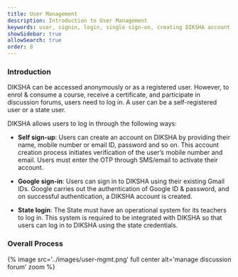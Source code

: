 ```yaml
---
title: User Management
description: Introduction to User Management
keywords: user, signin, login, single sign-on, creating DIKSHA account
showSidebar: true
allowSearch: true
order: 8
---
```


### Introduction  

DIKSHA can be accessed anonymously or as a registered user. However, to enrol & consume a course,  receive a certificate, and participate in discussion forums, users need to log in. A user can be a self-registered user or a state user.


DIKSHA allows users to log in through the following ways:

- **Self sign-up**: Users can create an account on DIKSHA by providing their name, mobile number or email ID, password and so on. This account creation process initiates verification of the user’s mobile number and email. Users must enter the OTP through SMS/email to activate their account.

- **Google sign-in**: Users can sign in to DIKSHA using their existing Gmail IDs. Google carries out the authentication of Google ID & password, and on successful authentication, a DIKSHA account is created.

- **State login**: The State must have an operational system for its teachers to log in. This system is required to be integrated with DIKSHA so that users can log in to DIKSHA using the state credentials.


### Overall Process

{% image src='../images/user-mgmt.png' full center alt='manage discussion forum' zoom %}

